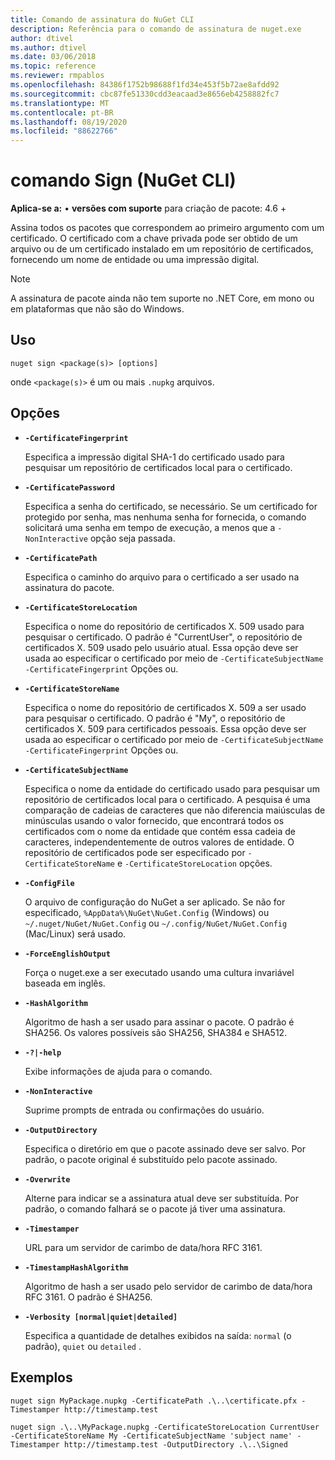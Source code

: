 ```yaml
---
title: Comando de assinatura do NuGet CLI
description: Referência para o comando de assinatura de nuget.exe
author: dtivel
ms.author: dtivel
ms.date: 03/06/2018
ms.topic: reference
ms.reviewer: rmpablos
ms.openlocfilehash: 84386f1752b98688f1fd34e453f5b72ae8afdd92
ms.sourcegitcommit: cbc87fe51330cdd3eacaad3e8656eb4258882fc7
ms.translationtype: MT
ms.contentlocale: pt-BR
ms.lasthandoff: 08/19/2020
ms.locfileid: "88622766"
---
```

# <a name="sign-command-nuget-cli"></a>comando Sign (NuGet CLI)

**Aplica-se a:** &bullet; **versões com suporte** para criação de pacote: 4.6 +

Assina todos os pacotes que correspondem ao primeiro argumento com um certificado. O certificado com a chave privada pode ser obtido de um arquivo ou de um certificado instalado em um repositório de certificados, fornecendo um nome de entidade ou uma impressão digital.

> [!Note]
> A assinatura de pacote ainda não tem suporte no .NET Core, em mono ou em plataformas que não são do Windows.

## <a name="usage"></a>Uso

```cli
nuget sign <package(s)> [options]
```

onde `<package(s)>` é um ou mais `.nupkg` arquivos.

## <a name="options"></a>Opções

- **`-CertificateFingerprint`**

  Especifica a impressão digital SHA-1 do certificado usado para pesquisar um repositório de certificados local para o certificado.

- **`-CertificatePassword`**

  Especifica a senha do certificado, se necessário. Se um certificado for protegido por senha, mas nenhuma senha for fornecida, o comando solicitará uma senha em tempo de execução, a menos que a `-NonInteractive` opção seja passada.

- **`-CertificatePath`**

  Especifica o caminho do arquivo para o certificado a ser usado na assinatura do pacote.

- **`-CertificateStoreLocation`**

  Especifica o nome do repositório de certificados X. 509 usado para pesquisar o certificado. O padrão é "CurrentUser", o repositório de certificados X. 509 usado pelo usuário atual. Essa opção deve ser usada ao especificar o certificado por meio de `-CertificateSubjectName` `-CertificateFingerprint` Opções ou.

- **`-CertificateStoreName`**

  Especifica o nome do repositório de certificados X. 509 a ser usado para pesquisar o certificado. O padrão é "My", o repositório de certificados X. 509 para certificados pessoais. Essa opção deve ser usada ao especificar o certificado por meio de `-CertificateSubjectName` `-CertificateFingerprint` Opções ou.

- **`-CertificateSubjectName`**

  Especifica o nome da entidade do certificado usado para pesquisar um repositório de certificados local para o certificado.  A pesquisa é uma comparação de cadeias de caracteres que não diferencia maiúsculas de minúsculas usando o valor fornecido, que encontrará todos os certificados com o nome da entidade que contém essa cadeia de caracteres, independentemente de outros valores de entidade.  O repositório de certificados pode ser especificado por `-CertificateStoreName` e `-CertificateStoreLocation` opções.

- **`-ConfigFile`**

  O arquivo de configuração do NuGet a ser aplicado. Se não for especificado, `%AppData%\NuGet\NuGet.Config` (Windows) ou `~/.nuget/NuGet/NuGet.Config` ou `~/.config/NuGet/NuGet.Config` (Mac/Linux) será usado.

- **`-ForceEnglishOutput`**

  Força o nuget.exe a ser executado usando uma cultura invariável baseada em inglês.

- **`-HashAlgorithm`**

  Algoritmo de hash a ser usado para assinar o pacote. O padrão é SHA256. Os valores possíveis são SHA256, SHA384 e SHA512.

- **`-?|-help`**

  Exibe informações de ajuda para o comando.

- **`-NonInteractive`**

  Suprime prompts de entrada ou confirmações do usuário.

- **`-OutputDirectory`**

  Especifica o diretório em que o pacote assinado deve ser salvo. Por padrão, o pacote original é substituído pelo pacote assinado.

- **`-Overwrite`**

  Alterne para indicar se a assinatura atual deve ser substituída. Por padrão, o comando falhará se o pacote já tiver uma assinatura.

- **`-Timestamper`**

  URL para um servidor de carimbo de data/hora RFC 3161.

- **`-TimestampHashAlgorithm`**

  Algoritmo de hash a ser usado pelo servidor de carimbo de data/hora RFC 3161. O padrão é SHA256.

- **`-Verbosity [normal|quiet|detailed]`**

  Especifica a quantidade de detalhes exibidos na saída: `normal` (o padrão), `quiet` ou `detailed` .

## <a name="examples"></a>Exemplos

```cli
nuget sign MyPackage.nupkg -CertificatePath .\..\certificate.pfx -Timestamper http://timestamp.test

nuget sign .\..\MyPackage.nupkg -CertificateStoreLocation CurrentUser -CertificateStoreName My -CertificateSubjectName 'subject name' -Timestamper http://timestamp.test -OutputDirectory .\..\Signed
```
